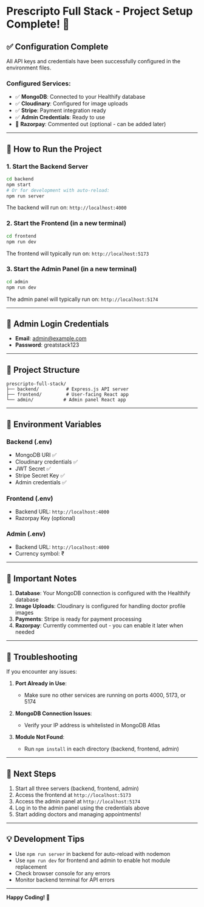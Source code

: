 # Prescripto Full Stack - Project Setup Complete! 🎉

## ✅ Configuration Complete

All API keys and credentials have been successfully configured in the environment files.

### Configured Services:
- ✅ **MongoDB**: Connected to your Healthify database
- ✅ **Cloudinary**: Configured for image uploads
- ✅ **Stripe**: Payment integration ready
- ✅ **Admin Credentials**: Ready to use
- 🔄 **Razorpay**: Commented out (optional - can be added later)

---

## 🚀 How to Run the Project

### 1. Start the Backend Server
```bash
cd backend
npm start
# Or for development with auto-reload:
npm run server
```
The backend will run on: `http://localhost:4000`

### 2. Start the Frontend (in a new terminal)
```bash
cd frontend
npm run dev
```
The frontend will typically run on: `http://localhost:5173`

### 3. Start the Admin Panel (in a new terminal)
```bash
cd admin
npm run dev
```
The admin panel will typically run on: `http://localhost:5174`

---

## 🔑 Admin Login Credentials

- **Email**: admin@example.com
- **Password**: greatstack123

---

## 📁 Project Structure

```
prescripto-full-stack/
├── backend/          # Express.js API server
├── frontend/         # User-facing React app
└── admin/           # Admin panel React app
```

---

## 🔧 Environment Variables

### Backend (.env)
- MongoDB URI ✅
- Cloudinary credentials ✅
- JWT Secret ✅
- Stripe Secret Key ✅
- Admin credentials ✅

### Frontend (.env)
- Backend URL: `http://localhost:4000`
- Razorpay Key (optional)

### Admin (.env)
- Backend URL: `http://localhost:4000`
- Currency symbol: ₹

---

## 📝 Important Notes

1. **Database**: Your MongoDB connection is configured with the Healthify database
2. **Image Uploads**: Cloudinary is configured for handling doctor profile images
3. **Payments**: Stripe is ready for payment processing
4. **Razorpay**: Currently commented out - you can enable it later when needed

---

## 🐛 Troubleshooting

If you encounter any issues:

1. **Port Already in Use**: 
   - Make sure no other services are running on ports 4000, 5173, or 5174
   
2. **MongoDB Connection Issues**: 
   - Verify your IP address is whitelisted in MongoDB Atlas
   
3. **Module Not Found**: 
   - Run `npm install` in each directory (backend, frontend, admin)

---

## 🎯 Next Steps

1. Start all three servers (backend, frontend, admin)
2. Access the frontend at `http://localhost:5173`
3. Access the admin panel at `http://localhost:5174`
4. Log in to the admin panel using the credentials above
5. Start adding doctors and managing appointments!

---

## 💡 Development Tips

- Use `npm run server` in backend for auto-reload with nodemon
- Use `npm run dev` for frontend and admin to enable hot module replacement
- Check browser console for any errors
- Monitor backend terminal for API errors

---

**Happy Coding! 🚀**
